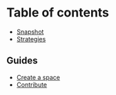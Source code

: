 # Table of contents

* [Snapshot](README.md)
* [Strategies](strategies.md)

## Guides

* [Create a space](guides/create-a-space.md)
* [Contribute](guides/contribute.md)

